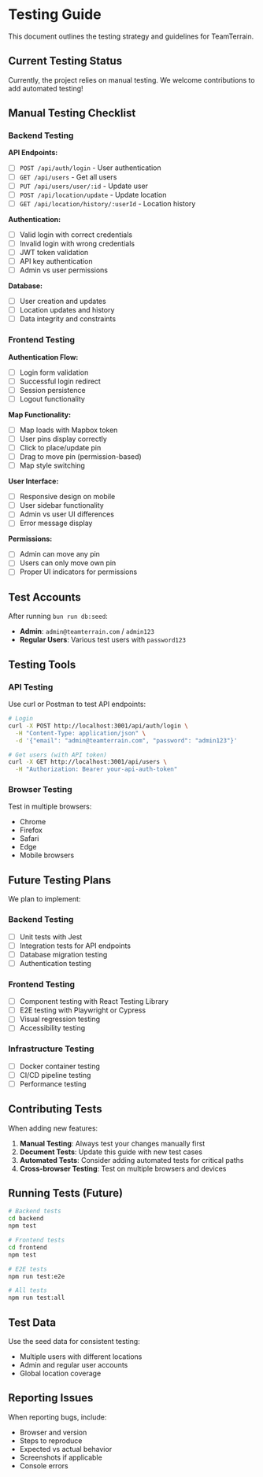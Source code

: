 # Testing Guide

This document outlines the testing strategy and guidelines for TeamTerrain.

## Current Testing Status

Currently, the project relies on manual testing. We welcome contributions to add automated testing!

## Manual Testing Checklist

### Backend Testing

**API Endpoints:**

- [ ] `POST /api/auth/login` - User authentication
- [ ] `GET /api/users` - Get all users
- [ ] `PUT /api/users/user/:id` - Update user
- [ ] `POST /api/location/update` - Update location
- [ ] `GET /api/location/history/:userId` - Location history

**Authentication:**

- [ ] Valid login with correct credentials
- [ ] Invalid login with wrong credentials
- [ ] JWT token validation
- [ ] API key authentication
- [ ] Admin vs user permissions

**Database:**

- [ ] User creation and updates
- [ ] Location updates and history
- [ ] Data integrity and constraints

### Frontend Testing

**Authentication Flow:**

- [ ] Login form validation
- [ ] Successful login redirect
- [ ] Session persistence
- [ ] Logout functionality

**Map Functionality:**

- [ ] Map loads with Mapbox token
- [ ] User pins display correctly
- [ ] Click to place/update pin
- [ ] Drag to move pin (permission-based)
- [ ] Map style switching

**User Interface:**

- [ ] Responsive design on mobile
- [ ] User sidebar functionality
- [ ] Admin vs user UI differences
- [ ] Error message display

**Permissions:**

- [ ] Admin can move any pin
- [ ] Users can only move own pin
- [ ] Proper UI indicators for permissions

## Test Accounts

After running `bun run db:seed`:

- **Admin**: `admin@teamterrain.com` / `admin123`
- **Regular Users**: Various test users with `password123`

## Testing Tools

### API Testing

Use curl or Postman to test API endpoints:

```bash
# Login
curl -X POST http://localhost:3001/api/auth/login \
  -H "Content-Type: application/json" \
  -d '{"email": "admin@teamterrain.com", "password": "admin123"}'

# Get users (with API token)
curl -X GET http://localhost:3001/api/users \
  -H "Authorization: Bearer your-api-auth-token"
```

### Browser Testing

Test in multiple browsers:

- Chrome
- Firefox
- Safari
- Edge
- Mobile browsers

## Future Testing Plans

We plan to implement:

### Backend Testing

- [ ] Unit tests with Jest
- [ ] Integration tests for API endpoints
- [ ] Database migration testing
- [ ] Authentication testing

### Frontend Testing

- [ ] Component testing with React Testing Library
- [ ] E2E testing with Playwright or Cypress
- [ ] Visual regression testing
- [ ] Accessibility testing

### Infrastructure Testing

- [ ] Docker container testing
- [ ] CI/CD pipeline testing
- [ ] Performance testing

## Contributing Tests

When adding new features:

1. **Manual Testing**: Always test your changes manually first
2. **Document Tests**: Update this guide with new test cases
3. **Automated Tests**: Consider adding automated tests for critical paths
4. **Cross-browser Testing**: Test on multiple browsers and devices

## Running Tests (Future)

```bash
# Backend tests
cd backend
npm test

# Frontend tests
cd frontend
npm test

# E2E tests
npm run test:e2e

# All tests
npm run test:all
```

## Test Data

Use the seed data for consistent testing:

- Multiple users with different locations
- Admin and regular user accounts
- Global location coverage

## Reporting Issues

When reporting bugs, include:

- Browser and version
- Steps to reproduce
- Expected vs actual behavior
- Screenshots if applicable
- Console errors

